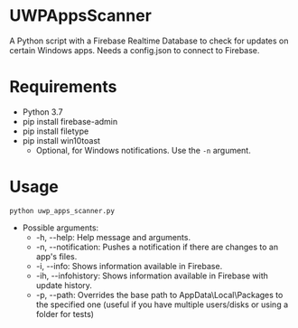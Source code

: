 # UWPAppsScanner
A Python script with a Firebase Realtime Database to check for updates on certain Windows apps. Needs a config.json to connect to Firebase.

# Requirements
* Python 3.7
* pip install firebase-admin
* pip install filetype
* pip install win10toast
  * Optional, for Windows notifications. Use the `-n` argument.

# Usage
`python uwp_apps_scanner.py`
* Possible arguments:
  * -h, --help: Help message and arguments.
  * -n, --notification: Pushes a notification if there are changes to an app's files.
  * -i, --info: Shows information available in Firebase.
  * -ih, --infohistory: Shows information available in Firebase with update history.
  * -p, --path: Overrides the base path to AppData\Local\Packages to the specified one (useful if you have multiple users/disks or using a folder for tests)
